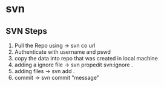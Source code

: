 # svn

## SVN Steps
1. Pull the Repo using -> svn co url
2. Authenticate with username and pswd
3. copy the data into repo that was created in local machine
4. adding a ignore file -> svn propedit svn:ignore .
5. adding files -> svn add .
6. commit -> svn commit "message"
